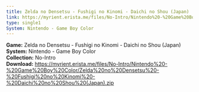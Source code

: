 ```yaml
---
title: Zelda no Densetsu - Fushigi no Kinomi - Daichi no Shou (Japan)
link: https://myrient.erista.me/files/No-Intro/Nintendo%20-%20Game%20Boy%20Color/Zelda%20no%20Densetsu%20-%20Fushigi%20no%20Kinomi%20-%20Daichi%20no%20Shou%20(Japan).zip
type: single1
System: Nintendo - Game Boy Color
---
```

<b>Game:</b> Zelda no Densetsu - Fushigi no Kinomi - Daichi no Shou (Japan)<br>
<b>System:</b> Nintendo - Game Boy Color<br>
<b>Collection:</b> No-Intro<br>
<b>Download:</b> https://myrient.erista.me/files/No-Intro/Nintendo%20-%20Game%20Boy%20Color/Zelda%20no%20Densetsu%20-%20Fushigi%20no%20Kinomi%20-%20Daichi%20no%20Shou%20(Japan).zip